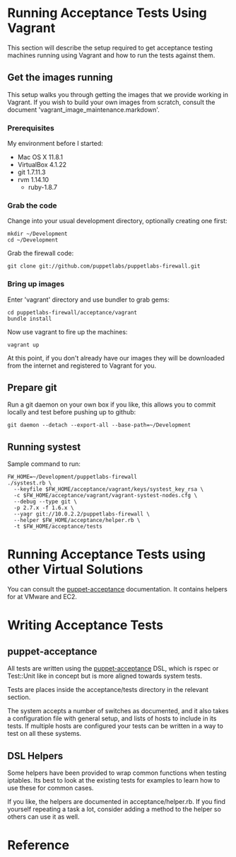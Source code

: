 Running Acceptance Tests Using Vagrant
======================================

This section will describe the setup required to get acceptance testing
machines running using Vagrant and how to run the tests against them.

Get the images running
----------------------

This setup walks you through getting the images that we provide working in
Vagrant. If you wish to build your own images from scratch, consult the 
document 'vagrant_image_maintenance.markdown'.

### Prerequisites

My environment before I started:

*   Mac OS X 11.8.1
*   VirtualBox 4.1.22
*   git 1.7.11.3
*   rvm 1.14.10
    - ruby-1.8.7

### Grab the code

Change into your usual development directory, optionally creating one first:

    mkdir ~/Development
    cd ~/Development

Grab the firewall code:

    git clone git://github.com/puppetlabs/puppetlabs-firewall.git

### Bring up images

Enter 'vagrant' directory and use bundler to grab gems:

    cd puppetlabs-firewall/acceptance/vagrant
    bundle install

Now use vagrant to fire up the machines:

    vagrant up

At this point, if you don't already have our images they will be downloaded
from the internet and registered to Vagrant for you.

Prepare git
-----------

Run a git daemon on your own box if you like, this allows you to commit
locally and test before pushing up to github:

    git daemon --detach --export-all --base-path=~/Development

Running systest
---------------

Sample command to run:

    FW_HOME=~/Development/puppetlabs-firewall
    ./systest.rb \
      --keyfile $FW_HOME/acceptance/vagrant/keys/systest_key_rsa \
      -c $FW_HOME/acceptance/vagrant/vagrant-systest-nodes.cfg \
      --debug --type git \
      -p 2.7.x -f 1.6.x \
      --yagr git://10.0.2.2/puppetlabs-firewall \
      --helper $FW_HOME/acceptance/helper.rb \
      -t $FW_HOME/acceptance/tests

Running Acceptance Tests using other Virtual Solutions
======================================================

You can consult the [puppet-acceptance][1] documentation. It contains helpers
for at VMware and EC2.

Writing Acceptance Tests
========================

puppet-acceptance
-----------------

All tests are written using the [puppet-acceptance][1]
DSL, which is rspec or Test::Unit like in concept but is more aligned towards
system tests.

Tests are places inside the acceptance/tests directory in the relevant section.

The system accepts a number of switches as documented, and it also takes a
configuration file with general setup, and lists of hosts to include in its
tests. If multiple hosts are configured your tests can be written in a way
to test on all these systems.

DSL Helpers
-----------

Some helpers have been provided to wrap common functions when testing iptables.
Its best to look at the existing tests for examples to learn how to use these
for common cases.

If you like, the helpers are documented in acceptance/helper.rb. If you find
yourself repeating a task a lot, consider adding a method to the helper so
others can use it as well.

Reference
=========

  [1]: https://github.com/puppetlabs/puppet-acceptance "Puppet Acceptance README"

